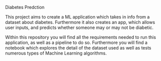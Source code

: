 Diabetes Predction

This project aims to create a ML application which takes in info from a dataset about diabetes. Furthermore it also creates an app, which allows user inputs, and predicts whether someone may or may not be diabetic. 

Within this repository you will find all the requirements needed to run this application, as well as a pipeline to do so. Furthermore you will find a notebook which explores the detail of the dataset used as well as tests numerous types of Machine Learning algorithms.
